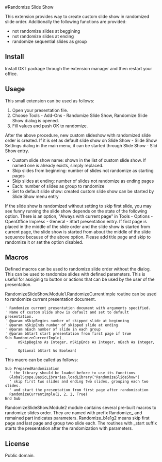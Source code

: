 
#Randomize Slide Show

This extension provides way to create custom slide show in 
randomized slide order. Additionally the following functions are 
provided: 

* not randomize slides at beggining
* not randomize slides at ending
* randomize sequential slides as group

## Install

Install OXT package through the extension manager and then restart your office.

## Usage

This small extension can be used as follows:

1. Open your presentation file.
2. Choose Tools - Add-Ons - Randomize Slide Show, Randomize Slide Show dialog is opened.
3. Fill values and push OK to randomize.

After the above procedure, new custom slideshow with randomized 
slide order is created. If it is set as default slide show on 
Slide Show - Slide Show Settings dialog in the main menu, 
it can be started through Slide Show - Slid Show entry.

* Custom slide show name: shown in the list of custom slide show. If named one is already exists, simply replaced.
* Skip slides from beginning: number of slides not randomize as starting pages
* Skip slides at ending: number of slides not randomize as ending pages
* Each: number of slides as group to randomize
* Set to default slide show: created custom slide show can be started by Slide Show menu entry

If the slide show is randomized without setting to skip first slide, 
you may see funny running the slide show depends on the state of the following option. 
There is an option, "Always with current page" in 
Tools - Options - OpenOffice Impress - General - Start presentation entry. 
If first page is placed in the middle of the slide order and the slide show is 
started from current page, the slide show is started from about the middle of the 
slide sequence because of the above option. 
Please add title page and skip to randomize it or set the option disabled.


## Macros

Defined macros can be used to randomize slide order without the dialog. 
This can be used to randomize slides with defined parameters. 
This is useful for assiginig to button or actions that can be used 
by the user of the presentation.

RandomizeSlideShow.Module1.RandomizeCurrentImple routine can be used to 
randomize current presentation document.

```basic
' Randomize current presentation document with arguments specified.
' Name of custom slide show is default and set to default presentation.
' @param nSkipBegins number of skipped slide at beginning
' @param nSkipEnds number of skipped slide at ending
' @param nEach number of slide in each group
' @param bStart start presentation from first page if true
Sub RandomizeCurrentImple(_
      nSkipBegins As Integer, nSkipEnds As Integer, nEach As Integer, _
      Optional bStart As Boolean)
```

This macro can be called as follows: 

```basic
Sub PreparedRandomization
  ' the library should be loaded before to use its functions
  GlobalScope.BasicLibraries.loadLibrary("RandomizeSlideShow")
  ' skip first two slides and ending two slides, grouping each two slides.
  ' and start the presentation from first page after randomization
  RandomizeCurrentImple(2, 2, 2, True)
End Sub
```


RandomizeSlideShow.Module2 module contains several pre-built macros to 
randomize slides order. They are named with prefix Randomize_ and 
remained part indicates parameters. Randomize_b1e1g2 means 
skip first page and last page and group two slide each. 
The routines with _start suffix starts the presentation after the 
randomization with parameters.


## License

Public domain.

